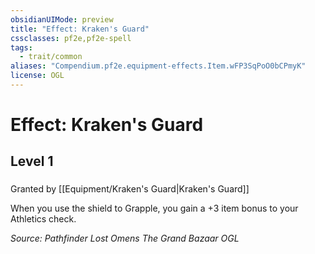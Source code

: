 ```yaml
---
obsidianUIMode: preview
title: "Effect: Kraken's Guard"
cssclasses: pf2e,pf2e-spell
tags:
  - trait/common
aliases: "Compendium.pf2e.equipment-effects.Item.wFP3SqPoO0bCPmyK"
license: OGL
---
```

# Effect: Kraken's Guard
## Level 1
### 






Granted by [[Equipment/Kraken's Guard|Kraken's Guard]]

When you use the shield to Grapple, you gain a +3 item bonus to your Athletics check.

*Source: Pathfinder Lost Omens The Grand Bazaar*
*OGL*